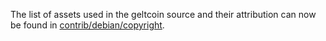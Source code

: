 The list of assets used in the geltcoin source and their attribution can now be found in [contrib/debian/copyright](../contrib/debian/copyright).

